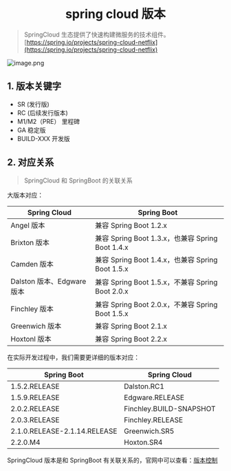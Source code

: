 <h1 align = "center">spring cloud 版本</h1>

> SpringCloud 生态提供了快速构建微服务的技术组件。
> [https://spring.io/projects/spring-cloud-netflix](https://spring.io/projects/spring-cloud-netflix)

![image.png](https://fynotefile.oss-cn-zhangjiakou.aliyuncs.com/fynote/1462/1637300624000/61c0ac761d8349a997d2f129d7dab0af.png)

## 1. 版本关键字

- SR (发行版)
- RC (后续发行版本)
- M1/M2（PRE） 里程碑
- GA 稳定版
- BUILD-XXX 开发版

## 2. 对应关系

> SpringCloud 和 SpringBoot 的关联关系

大版本对应：

| Spring Cloud               | Spring Boot                                      |
| -------------------------- | ------------------------------------------------ |
| Angel 版本                 | 兼容 Spring Boot 1.2.x                           |
| Brixton 版本               | 兼容 Spring Boot 1.3.x，也兼容 Spring Boot 1.4.x |
| Camden 版本                | 兼容 Spring Boot 1.4.x，也兼容 Spring Boot 1.5.x |
| Dalston 版本、Edgware 版本 | 兼容 Spring Boot 1.5.x，不兼容 Spring Boot 2.0.x |
| Finchley 版本              | 兼容 Spring Boot 2.0.x，不兼容 Spring Boot 1.5.x |
| Greenwich 版本             | 兼容 Spring Boot 2.1.x                           |
| Hoxtonl 版本               | 兼容 Spring Boot 2.2.x                           |

在实际开发过程中，我们需要更详细的版本对应：

| **Spring Boot**              | **Spring Cloud**        |
| ---------------------------- | ----------------------- |
| 1.5.2.RELEASE                | Dalston.RC1             |
| 1.5.9.RELEASE                | Edgware.RELEASE         |
| 2.0.2.RELEASE                | Finchley.BUILD-SNAPSHOT |
| 2.0.3.RELEASE                | Finchley.RELEASE        |
| 2.1.0.RELEASE-2.1.14.RELEASE | Greenwich.SR5           |
| 2.2.0.M4                     | Hoxton.SR4              |

SpringCloud 版本是和 SpringBoot 有关联关系的，官网中可以查看：[版本控制](https://github.com/alibaba/spring-cloud-alibaba/wiki/%E7%89%88%E6%9C%AC%E8%AF%B4%E6%98%8E)

